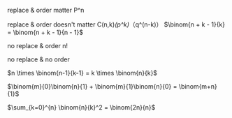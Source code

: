 replace & order matter    P^n

replace & order doesn't matter C(n,k)*(p^k)*（q^(n-k)） $\binom{n + k - 1}{k} = \binom{n + k - 1}{n - 1}$

no replace & order n!

no replace & no order 

$n \times \binom{n-1}{k-1} = k \times \binom{n}{k}$ 

$\binom{m}{0}\binom{n}{1} + \binom{m}{1}\binom{n}{0} = \binom{m+n}{1}$

$\sum_{k=0}^{n} \binom{n}{k}^2 = \binom{2n}{n}$
